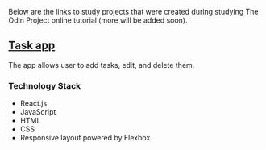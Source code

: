 Below are the links to study projects that were created during studying The Odin Project online tutorial (more will be added soon).

## [Task app](https://github.com/avreally/the-odin-project/tree/main/react/task-app)
The app allows user to add tasks, edit, and delete them.

### Technology Stack

- React.js
- JavaScript
- HTML
- CSS
- Responsive layout powered by Flexbox